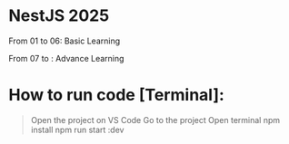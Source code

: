 # NestJS 2025

<p>From 01 to 06: Basic Learning</p>

<p> From 07 to  : Advance Learning </p>

# How to run code [Terminal]:
> Open the project on VS Code
> Go to the project
> Open terminal
> npm install
> npm run start :dev